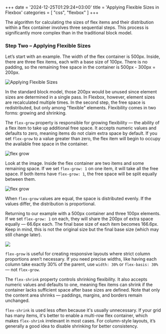 +++
date = '2024-12-25T01:29:24+03:00'
title = 'Applying Flexible Sizes in Flexbox'
categories = [ "css", "flexbox" ]
+++

The algorithm for calculating the sizes of flex items and their distribution within a flex container involves three sequential steps. This process is significantly more complex than in the traditional block model.

### Step Two – Applying Flexible Sizes

Let’s start with an example. The width of the flex container is 500px. Inside, there are three flex items, each with a base size of 100px. There is no padding, so the remaining free space in the container is 500px - 300px = 200px.

![Applying Flexible Sizes](/images/base_weight_flex2.png)

In the standard block model, those 200px would be unused since element sizes are determined in a single pass. In Flexbox, however, element sizes are recalculated multiple times. In the second step, the free space is redistributed, but only among "flexible" elements. Flexibility comes in two forms: growing and shrinking.

The `flex-grow` property is responsible for growing flexibility — the ability of a flex item to take up additional free space. It accepts numeric values and defaults to zero, meaning items do not claim extra space by default. If you set `flex-grow` to a value greater than zero, the flex item will begin to occupy the available free space in the container.

![flex grow](/images/flex_grow.png)

Look at the image. Inside the flex container are two items and some remaining space. If we set `flex-grow: 1` on one item, it will take all the free space. If both items have `flex-grow: 1`, the free space will be split equally between them.

![flex grow](/images/flex_grow1.1.png)

When `flex-grow` values are equal, the space is distributed evenly. If the values differ, the distribution is proportional.

Returning to our example with a 500px container and three 100px elements. If we set `flex-grow: 1` on each, they will share the 200px of extra space equally — 66.6px each. The final base size of each item becomes 166.6px. Keep in mind, this is not the original size but the final base size (which may still change later).

![](/images/base_weight_flexbox1.2.png)

`flex-grow` is useful for creating responsive layouts where strict column proportions aren’t necessary. If you need precise widths, like having each column take exactly 30% of the parent, use `width: 30%` or `flex-basis: 30%` — not `flex-grow`.

The `flex-shrink` property controls shrinking flexibility. It also accepts numeric values and defaults to one, meaning flex items can shrink if the container lacks sufficient space after base sizes are defined. Note that only the content area shrinks — paddings, margins, and borders remain unchanged.

`flex-shrink` is used less often because it's usually unnecessary. If your grid has many items, it's better to enable a multi-row flex container, which makes `flex-shrink` irrelevant in most cases. For column-style layouts, it’s generally a good idea to disable shrinking for better consistency.
